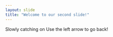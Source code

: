 ```yaml
---
layout: slide
title: "Welcome to our second slide!"
---
```

Slowly catching on
Use the left arrow to go back!

